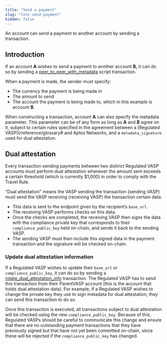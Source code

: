 ```yaml
---
title: "Send a payment"
slug: "txns-send-payment"
hidden: false
---
```

An account can send a payment to another account by sending a transaction.

## Introduction

If an account **A** wishes to send a payment to another account **B,** it can do so by sending a [peer_to_peer_with_metadata](https://github.com/aptos/aptos/blob/main/aptos-move/diem-framework/script_documentation/script_documentation.md#script-peer_to_peer_with_metadata) script transaction.

When a payment is made, the sender must specify:
* The currency the payment is being made in
* The amount to send
* The account the payment is being made to, which in this example is account **B**.

When constructing a transaction, account **A** can also specify the metadata parameter. This parameter can be of any form as long as **A** and **B** agree on it, subject to certain rules specified in the agreement between a [Regulated VASP](/reference/glossary# and Aptos Networks, and a  `metadata_signature` used for dual attestation.

## Dual attestation

Every transaction sending payments between two distinct Regulated VASP accounts must perform dual attestation whenever the amount sent exceeds a certain threshold (which is currently $1,000) in order to comply with the Travel Rule.

"Dual attestation" means the VASP sending the transaction (sending VASP) must send the VASP receiving (receiving VASP) the transaction certain data.
* This data is sent to the endpoint given by the recipient’s `base_url`.
* The receiving VASP performs checks on this data.
* Once the checks are completed, the receiving VASP then signs the data with the compliance private key that corresponds to their `compliance_public_key` held on-chain, and sends it back to the sending VASP.
* The sending VASP must then include this signed data in the payment transaction and the signature will be checked on-chain.

### Update dual attestation information

If a Regulated VASP wishes to update their `base_url` or `compliance_public_key`, it can do so by sending a [rotate_dual_attestation_info](https://github.com/aptos/aptos/blob/main/aptos-move/diem-framework/script_documentation/script_documentation.md#script-rotate_dual_attestation_info) transaction. The Regulated VASP has to send this transaction from their ParentVASP account (this is the account that holds dual attestation data). For example, if a Regulated VASP wishes to change the private key they use to sign metadata for dual attestation, they can send this transaction to do so.

Once this transaction is executed, all transactions subject to dual attestation will be checked using the new `compliance_public_key`. Because of this, Regulated VASPs should be careful to communicate this change and ensure that there are no outstanding payment transactions that they have previously signed but that have not yet been committed on-chain, since these will be rejected if the `compliance_public_key` has changed.
